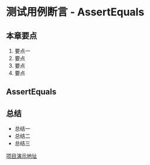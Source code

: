 # 测试用例断言 - AssertEquals
## 本章要点
1. 要点一
1. 要点
1. 要点
1. 要点

## AssertEquals
## 总结
- 总结一
- 总结二
- 总结三


[项目演示地址](https://github.com/testeru-pro/junit5-demo/tree/main/junit5-basic)
